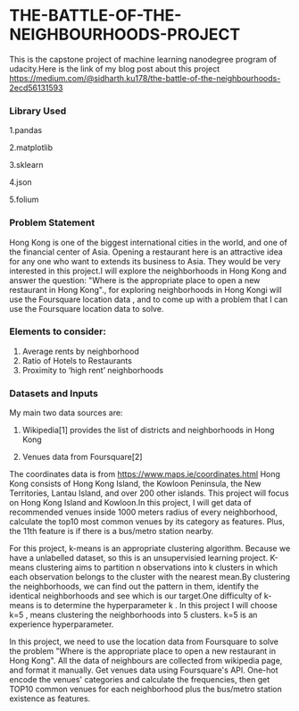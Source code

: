 # THE-BATTLE-OF-THE-NEIGHBOURHOODS-PROJECT

This is the capstone project of machine learning nanodegree program of udacity.Here is the link of my blog post about this project
https://medium.com/@sidharth.ku178/the-battle-of-the-neighbourhoods-2ecd56131593

### Library Used

  1.pandas
  
  2.matplotlib
  
  3.sklearn
  
  4.json
  
  5.folium
  

 
### Problem Statement

Hong Kong is one of the biggest international cities in the world, and one of the financial center of Asia. Opening a restaurant here is an attractive idea for any one who want to extends its business to Asia. They would be very interested in this project.I will explore the neighborhoods in Hong Kong and answer the question: "Where is the appropriate place to open a new restaurant in Hong Kong"., for exploring neighborhoods in Hong Kongi will use the Foursquare location data , and to come up with a problem that I can use the Foursquare location data to solve.    

### Elements to consider:

1. Average rents by neighborhood
2. Ratio of Hotels to Restaurants
3. Proximity to ‘high rent’ neighborhoods

### Datasets and Inputs 
    	    
My main two data sources are:

1.	Wikipedia[1] provides the list of districts and neighborhoods in Hong Kong

2.	Venues data from Foursquare[2]

The coordinates data is from https://www.maps.ie/coordinates.html
Hong Kong consists of Hong Kong Island, the Kowloon Peninsula, the New Territories, Lantau Island, and over 200 other islands. This project will focus on Hong Kong Island and Kowloon.In this project, I will get data of recommended venues inside 1000 meters radius of every neighborhood, calculate the top10 most common venues by its category as features. Plus, the 11th feature is if there is a bus/metro station nearby.

For this project, k-means is an appropriate clustering algorithm. Because we have a unlabelled dataset, so this is an unsupervisied learning project. K-means clustering aims to partition n observations into k clusters in which each observation belongs to the cluster with the nearest mean.By clustering the neighborhoods, we can find out the pattern in them, identify the identical neighborhoods and see which is our target.One difficulty of k-means is to determine the hyperparameter k . In this project I will choose k=5 , means clustering the neighborhoods into 5 clusters. k=5 is an experience hyperparameter.

In this project, we need to use the location data from Foursquare to solve the problem "Where is the appropriate place to open a new restaurant in Hong Kong".
All the data of neighbours are collected from wikipedia page, and format it manually. Get venues data using Foursquare's API. One-hot encode the venues' categories and calculate the frequencies, then get TOP10 common venues for each neighborhood plus the bus/metro station existence as features.
